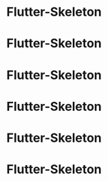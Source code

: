 # Flutter-Skeleton
# Flutter-Skeleton
# Flutter-Skeleton
# Flutter-Skeleton
# Flutter-Skeleton
# Flutter-Skeleton
